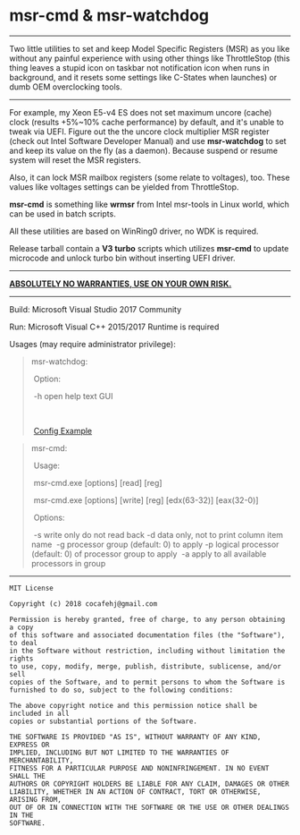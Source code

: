 # msr-cmd & msr-watchdog 

------

Two little utilities to set and keep Model Specific Registers (MSR) as you like without any painful experience with using other things like ThrottleStop (this thing leaves a stupid icon on taskbar not notification icon when runs in background, and it resets some settings like C-States when launches) or dumb OEM overclocking tools. 

------

For example, my Xeon E5-v4 ES does not set maximum uncore (cache) clock (results +5%~10% cache performance) by default, and it's unable to tweak via UEFI. Figure out the the uncore clock multiplier MSR register (check out Intel Software Developer Manual) and use **msr-watchdog** to set and keep its value on the fly (as a daemon). Because suspend or resume system will reset the MSR registers.

Also, it can lock MSR mailbox registers (some relate to voltages), too. These values like voltages settings can be yielded from ThrottleStop.

**msr-cmd** is something like **wrmsr** from Intel msr-tools in Linux world, which can be used in batch scripts.

All these utilities are based on WinRing0 driver, no WDK is required.

Release tarball contain a **V3 turbo** scripts which utilizes **msr-cmd** to update microcode and unlock turbo bin without inserting UEFI driver. 

-----

<u>**ABSOLUTELY NO WARRANTIES, USE ON YOUR OWN RISK.**</u>

------

Build: Microsoft Visual Studio 2017 Community

Run: Microsoft Visual C++ 2015/2017 Runtime is required

Usages (may require administrator privilege):

> msr-watchdog:
>
> ​	Option:
>
> ​		-h		open help text GUI
>
> ​	
>
> ​	[Config Example](msr-watchdog/E5-2683v4-QHV3.ini)
>
> 

> msr-cmd:
>
> ​	Usage:
>
> ​		msr-cmd.exe \[options\] \[read\] \[reg]
>
> ​		msr-cmd.exe \[options] \[write] \[reg] \[edx(63-32)] \[eax(32-0)]
>
> 
>
> ​	Options:
>
> ​		-s              write only do not read back
>    	 -d              data only, not to print column item name
> ​    	-g <GRP>        processor group (default: 0) to apply
>    	 -p <CPU>        logical processor (default: 0) of processor group to apply
> ​    	-a              apply to all available processors in group

------

```
MIT License

Copyright (c) 2018 cocafehj@gmail.com

Permission is hereby granted, free of charge, to any person obtaining a copy
of this software and associated documentation files (the "Software"), to deal
in the Software without restriction, including without limitation the rights
to use, copy, modify, merge, publish, distribute, sublicense, and/or sell
copies of the Software, and to permit persons to whom the Software is
furnished to do so, subject to the following conditions:

The above copyright notice and this permission notice shall be included in all
copies or substantial portions of the Software.

THE SOFTWARE IS PROVIDED "AS IS", WITHOUT WARRANTY OF ANY KIND, EXPRESS OR
IMPLIED, INCLUDING BUT NOT LIMITED TO THE WARRANTIES OF MERCHANTABILITY,
FITNESS FOR A PARTICULAR PURPOSE AND NONINFRINGEMENT. IN NO EVENT SHALL THE
AUTHORS OR COPYRIGHT HOLDERS BE LIABLE FOR ANY CLAIM, DAMAGES OR OTHER
LIABILITY, WHETHER IN AN ACTION OF CONTRACT, TORT OR OTHERWISE, ARISING FROM,
OUT OF OR IN CONNECTION WITH THE SOFTWARE OR THE USE OR OTHER DEALINGS IN THE
SOFTWARE.
```

